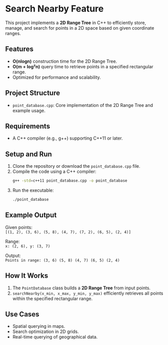 # Search Nearby Feature

This project implements a **2D Range Tree** in C++ to efficiently store, manage, and search for points in a 2D space based on given coordinate ranges.

## Features
- **O(nlogn)** construction time for the 2D Range Tree.
- **O(m + log²n)** query time to retrieve points in a specified rectangular range.
- Optimized for performance and scalability.

## Project Structure
- `point_database.cpp`: Core implementation of the 2D Range Tree and example usage.

## Requirements
- A C++ compiler (e.g., g++) supporting C++11 or later.

## Setup and Run
1. Clone the repository or download the `point_database.cpp` file.
2. Compile the code using a C++ compiler:
   ```bash
   g++ -std=c++11 point_database.cpp -o point_database
   ```
3. Run the executable:
   ```bash
   ./point_database
   ```

## Example Output
Given points:  
`[(1, 2), (3, 6), (5, 8), (4, 7), (7, 2), (6, 5), (2, 4)]`

Range:  
`x: (2, 6), y: (3, 7)`

Output:  
`Points in range: (3, 6) (5, 8) (4, 7) (6, 5) (2, 4)`

## How It Works
1. The `PointDatabase` class builds a **2D Range Tree** from input points.
2. `searchNearby(x_min, x_max, y_min, y_max)` efficiently retrieves all points within the specified rectangular range.

## Use Cases
- Spatial querying in maps.
- Search optimization in 2D grids.
- Real-time querying of geographical data.
